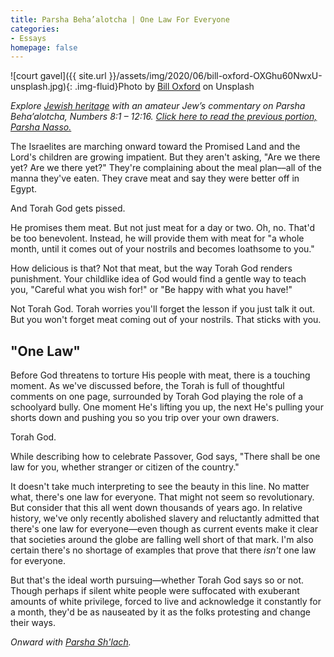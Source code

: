 ```yaml
---
title: Parsha Beha’alotcha | One Law For Everyone
categories:
- Essays
homepage: false
---
```


![court gavel]({{ site.url }}/assets/img/2020/06/bill-oxford-OXGhu60NwxU-unsplash.jpg){: .img-fluid}Photo by [Bill Oxford](https://unsplash.com/@bill_oxford?utm_source=unsplash&utm_medium=referral&utm_content=creditCopyText) on Unsplash

_Explore [Jewish heritage](https://withoutapath.com/jewish-heritage/) with an amateur Jew’s commentary on Parsha Beha’alotcha, Numbers 8:1 – 12:16. [Click here to read the previous portion, Parsha Nasso.](https://withoutapath.com/parsha-nasso/)_

The Israelites are marching onward toward the Promised Land and the Lord's children are growing impatient. But they aren't asking, "Are we there yet? Are we there yet?" They're complaining about the meal plan––all of the manna they've eaten. They crave meat and say they were better off in Egypt.

And Torah God gets pissed.

<!-- more -->

He promises them meat. But not just meat for a day or two. Oh, no. That'd be too benevolent. Instead, he will provide them with meat for "a whole month, until it comes out of your nostrils and becomes loathsome to you."

How delicious is that? Not that meat, but the way Torah God renders punishment. Your childlike idea of God would find a gentle way to teach you, "Careful what you wish for!" or "Be happy with what you have!"

Not Torah God. Torah worries you'll forget the lesson if you just talk it out. But you won't forget meat coming out of your nostrils. That sticks with you.

## "One Law"

Before God threatens to torture His people with meat, there is a touching moment. As we've discussed before, the Torah is full of thoughtful comments on one page, surrounded by Torah God playing the role of a schoolyard bully. One moment He's lifting you up, the next He's pulling your shorts down and pushing you so you trip over your own drawers.

Torah God.

While describing how to celebrate Passover, God says, "There shall be one law for you, whether stranger or citizen of the country."

It doesn't take much interpreting to see the beauty in this line. No matter what, there's one law for everyone. That might not seem so revolutionary. But consider that this all went down thousands of years ago. In relative history, we've only recently abolished slavery and reluctantly admitted that there's one law for everyone––even though as current events make it clear that societies around the globe are falling well short of that mark. I'm also certain there's no shortage of examples that prove that there _isn't_ one law for everyone. 

But that's the ideal worth pursuing––whether Torah God says so or not. Though perhaps if silent white people were suffocated with exuberant amounts of white privilege, forced to live and acknowledge it constantly for a month, they'd be as nauseated by it as the folks protesting and change their ways.

_Onward with [Parsha Sh'lach](https://withoutapath.com/parsha-shlach/)._


